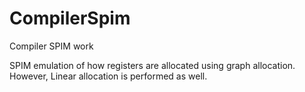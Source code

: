 # CompilerSpim
Compiler SPIM work

SPIM emulation of how registers are allocated using graph allocation. However, Linear allocation is performed as well.
